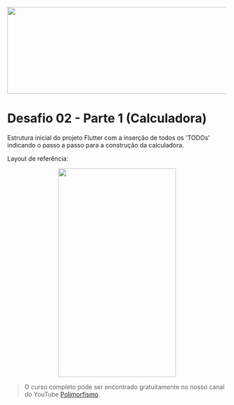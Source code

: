 <p align="center">
  <img width="800" height="200" src="https://github.com/cribeiroduarte/imagens-curso-flutter/blob/main/banner_polimorfismo.png">
</p>

# Desafio 02 - Parte 1 (Calculadora)

Estrutura inicial do projeto Flutter com a inserção de todos os 'TODOs' indicando o passo a passo para a construção da calculadora. 

Layout de referência:
<p align="center">
  <img width="270" height="480" src="https://github.com/cribeiroduarte/imagens-curso-flutter/blob/main/desafio-1-calculadora.png">
</p>

>O curso completo pode ser encontrado gratuitamente no nosso canal do YouTube [Polimorfismo](https://youtube.com/channel/UCN0xtkhf8j2R6n1xKYCiJBA/).


